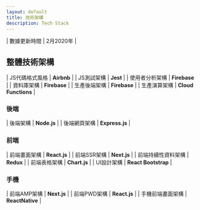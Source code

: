 ```yaml
---
layout: default
title: 技術架構
description: Tech Stack
---
```


| 數據更新時間 | 2月2020年 |

## 整體技術架構

| JS代碼格式風格 | **Airbnb** |
| JS測試架構 | **Jest** |
| 使用者分析架構 | **Firebase** |
| 資料庫架構 | **Firebase** |
| 生產後端架構 | **Firebase** |
| 生產演算架構 | **Cloud Functions** |

### 後端

| 後端架構 | **Node.js** |
| 後端網頁架構 | **Express.js** |

### 前端

| 前端畫面架構 | **React.js** |
| 前端SSR架構 | **Next.js** |
| 前端持續性資料架構 | **Redux** |
| 前端表格架構 | **Chart.js** |
| UI設計架構 | **React Bootstrap** |

### 手機

| 前端AMP架構 | **Next.js** |
| 前端PWD架構 | **React.js** |
| 手機前端畫面架構 | **ReactNative** |